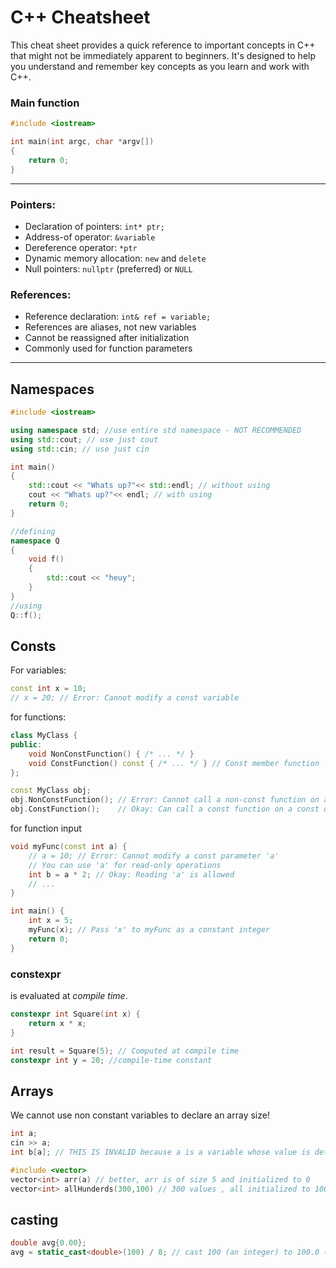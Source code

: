 # C++ Cheatsheet

This cheat sheet provides a quick reference to important concepts in C++ that might not be immediately apparent to beginners. It's designed to help you understand and remember key concepts as you learn and work with C++.

### Main function

```c++
#include <iostream>

int main(int argc, char *argv[])
{
    return 0;
}
```
---

### Pointers:

- Declaration of pointers: `int* ptr;`
- Address-of operator: `&variable`
- Dereference operator: `*ptr`
- Dynamic memory allocation: `new` and `delete`
- Null pointers: `nullptr` (preferred) or `NULL`

### References:
- Reference declaration: `int& ref = variable;`
- References are aliases, not new variables
- Cannot be reassigned after initialization
- Commonly used for function parameters
---

## Namespaces
```c++
#include <iostream>

using namespace std; //use entire std namespace - NOT RECOMMENDED
using std::cout; // use just cout
using std::cin; // use just cin

int main()
{
    std::cout << "Whats up?"<< std::endl; // without using
    cout << "Whats up?"<< endl; // with using
    return 0;
}

//defining
namespace Q
{
    void f()
    {
        std::cout << "heuy";
    }
}
//using
Q::f();

```

## Consts
For variables:
```c++
const int x = 10;
// x = 20; // Error: Cannot modify a const variable
```
for functions:
```c++
class MyClass {
public:
    void NonConstFunction() { /* ... */ }
    void ConstFunction() const { /* ... */ } // Const member function
};

const MyClass obj;
obj.NonConstFunction(); // Error: Cannot call a non-const function on a const object
obj.ConstFunction();    // Okay: Can call a const function on a const object
```

for function input
```c++
void myFunc(const int a) {
    // a = 10; // Error: Cannot modify a const parameter 'a'
    // You can use 'a' for read-only operations
    int b = a * 2; // Okay: Reading 'a' is allowed
    // ...
}

int main() {
    int x = 5;
    myFunc(x); // Pass 'x' to myFunc as a constant integer
    return 0;
}
```
### constexpr
is evaluated at *compile time*.
```c++
constexpr int Square(int x) {
    return x * x;
}

int result = Square(5); // Computed at compile time
constexpr int y = 20; //compile-time constant
```

## Arrays
We cannot use non constant variables to declare an array size!
```c++
int a;
cin >> a;
int b[a]; // THIS IS INVALID because a is a variable whose value is determined at runtime.

#include <vector>
vector<int> arr(a) // better, arr is of size 5 and initialized to 0
vector<int> allHunderds(300,100) // 300 values , all initialized to 100
```

## casting
```c++
double avg{0.00};
avg = static_cast<double>(100) / 8; // cast 100 (an integer) to 100.0 (double) so that the calculation will work correctly (not integer division)
```